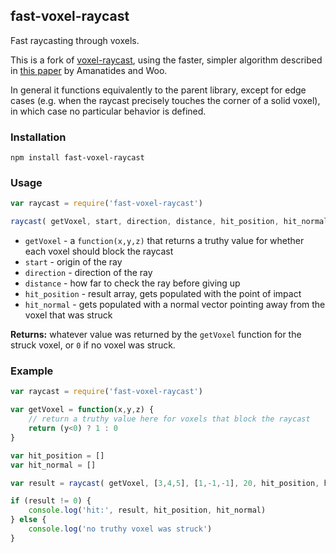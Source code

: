 ## fast-voxel-raycast

Fast raycasting through voxels.

This is a fork of [voxel-raycast](https://github.com/mikolalysenko/voxel-raycast), 
using the faster, simpler algorithm described in 
[this paper](http://www.cse.chalmers.se/edu/year/2010/course/TDA361/grid.pdf)
by Amanatides and Woo.

In general it functions equivalently to the parent library, except for 
edge cases (e.g. when the raycast precisely touches the corner of a solid voxel),
in which case no particular behavior is defined.

### Installation

    npm install fast-voxel-raycast
    
### Usage

```js
var raycast = require('fast-voxel-raycast')

raycast( getVoxel, start, direction, distance, hit_position, hit_normal )
```

* `getVoxel` - a `function(x,y,z)` that returns a truthy value for whether each voxel should block the raycast
* `start` - origin of the ray
* `direction` - direction of the ray
* `distance` - how far to check the ray before giving up
* `hit_position` - result array, gets populated with the point of impact
* `hit_normal` - gets populated with a normal vector pointing away from the voxel that was struck 

**Returns:**  whatever value was returned by the `getVoxel` function for the struck voxel, 
or `0` if no voxel was struck.

### Example

```js
var raycast = require('fast-voxel-raycast')

var getVoxel = function(x,y,z) {
    // return a truthy value here for voxels that block the raycast
    return (y<0) ? 1 : 0
}

var hit_position = []
var hit_normal = []

var result = raycast( getVoxel, [3,4,5], [1,-1,-1], 20, hit_position, hit_normal )

if (result != 0) {
    console.log('hit:', result, hit_position, hit_normal)
} else {
    console.log('no truthy voxel was struck')
}
```

